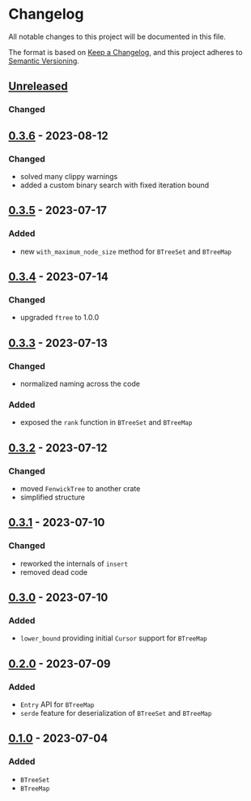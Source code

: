 # Changelog
All notable changes to this project will be documented in this file.

The format is based on [Keep a Changelog](https://keepachangelog.com/en/1.0.0/),
and this project adheres to [Semantic Versioning](https://semver.org/spec/v2.0.0.html).

## [Unreleased]
### Changed

## [0.3.6] - 2023-08-12
### Changed
- solved many clippy warnings
- added a custom binary search with fixed iteration bound

## [0.3.5] - 2023-07-17
### Added
- new `with_maximum_node_size` method for `BTreeSet` and `BTreeMap`

## [0.3.4] - 2023-07-14
### Changed
- upgraded `ftree` to 1.0.0

## [0.3.3] - 2023-07-13
### Changed
- normalized naming across the code
### Added
- exposed the `rank` function in `BTreeSet` and `BTreeMap`

## [0.3.2] - 2023-07-12
### Changed
- moved `FenwickTree` to another crate
- simplified structure

## [0.3.1] - 2023-07-10
### Changed
- reworked the internals of `insert`
- removed dead code

## [0.3.0] - 2023-07-10
### Added
- `lower_bound` providing initial `Cursor` support for `BTreeMap`

## [0.2.0] - 2023-07-09
### Added
- `Entry` API for `BTreeMap`
- `serde` feature for deserialization of `BTreeSet` and `BTreeMap`

## [0.1.0] - 2023-07-04
### Added
- `BTreeSet`
- `BTreeMap`


[Unreleased]: https://github.com/brurucy/indexset/compare/v0.3.6...HEAD
[0.3.6]: https://github.com/brurucy/indexset/releases/tag/v0.3.6
[0.3.5]: https://github.com/brurucy/indexset/releases/tag/v0.3.5
[0.3.4]: https://github.com/brurucy/indexset/releases/tag/v0.3.4
[0.3.3]: https://github.com/brurucy/indexset/releases/tag/v0.3.3
[0.3.2]: https://github.com/brurucy/indexset/releases/tag/v0.3.2
[0.3.1]: https://github.com/brurucy/indexset/releases/tag/v0.3.1
[0.3.0]: https://github.com/brurucy/indexset/releases/tag/v0.3.0
[0.2.0]: https://github.com/brurucy/indexset/releases/tag/v0.2.0
[0.1.0]: https://github.com/brurucy/indexset/releases/tag/v0.1.0
